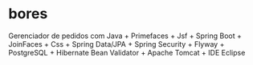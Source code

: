 # bores
Gerenciador de pedidos com Java + Primefaces + Jsf + Spring Boot + JoinFaces + Css + Spring Data/JPA + Spring Security + Flyway + PostgreSQL + Hibernate Bean Validator + Apache Tomcat + IDE Eclipse
